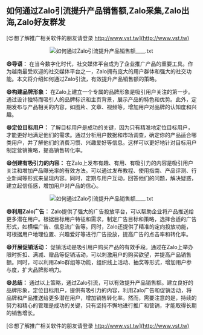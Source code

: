 ## **如何通过Zalo引流提升产品销售额,Zalo采集,Zalo出海,Zalo好友群发**

[😍想了解推广相关软件的朋友请登录 http://www.vst.tw](http://www.vst.tw)

 <center><img src="https://vst.tw/MP4/tuiguang/png/4.png" alt="如何通过Zalo引流提升产品销售额____.txt"></center>

**😄导语：**
在当今数字化时代，社交媒体平台成为了企业推广产品的重要工具。作为越南最受欢迎的社交媒体平台之一，Zalo拥有庞大的用户群体和强大的社交功能。本文将介绍如何通过Zalo引流，有效提升产品销售额的策略。

**😄构建品牌形象：**
在Zalo上建立一个专属的品牌形象是吸引用户关注的第一步。通过设计独特而吸引人的品牌标识和主页背景，展示产品的特色和优势。此外，定期发布与产品相关的内容，如图片、文章、视频等，增加用户对品牌的认知度和兴趣。

**😄定位目标用户：**
了解目标用户是成功的关键，因为只有精准地定位目标用户，才能更好地满足他们的需求。通过分析用户数据和市场调查，确定你的产品适合哪类用户，并了解他们的消费习惯、兴趣爱好等信息。这样可以更好地针对目标用户制定营销策略，提高销售转化率。

**😄创建有吸引力的内容：**
在Zalo上发布有趣、有用、有吸引力的内容是吸引用户关注和增加产品曝光率的有效方法。可以通过发布教程、使用指南、产品评测、行业新闻等形式来呈现内容。同时，定期与用户互动，回答他们的问题，解决疑惑，建立起信任感，增加用户对产品的信心。

 <center><img src="https://vst.tw/MP4/tuiguang/png/1.png" alt="如何通过Zalo引流提升产品销售额____.txt"></center>

**😄利用Zalo广告：**
Zalo提供了强大的广告投放平台，可以帮助企业将产品推送给更多潜在用户。根据目标用户特征和需求，制定广告目标和策略，选择合适的广告形式，如横幅广告、信息流广告等。同时，Zalo还提供了精准的定向投放功能，可根据用户地理位置、兴趣爱好等进行广告投放，提高广告的点击率和转化率。

**😄开展促销活动：**
促销活动是吸引用户购买产品的有效手段。通过在Zalo上举办限时折扣、满减、赠品等促销活动，可以刺激用户的购买欲望，并提高产品销售额。同时，可以利用Zalo群组等功能，组织线上活动、抽奖等形式，增加用户参与度，扩大品牌影响力。

**😄总结：**
通过以上策略，通过Zalo引流，可以有效提升产品销售额。建立良好的品牌形象，定位目标用户，提供有吸引力的内容，利用Zalo广告和促销活动，将品牌和产品推送给更多潜在用户，增加销售转化率。然而，需要注意的是，持续的努力和精心的管理是成功的关键，只有坚持不懈地进行推广和营销，才能取得长期的销售增长。

[😍想了解推广相关软件的朋友请登录 http://www.vst.tw](http://www.vst.tw)




